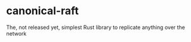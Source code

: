 # canonical-raft
The, not released yet, simplest Rust library to replicate anything over the network
